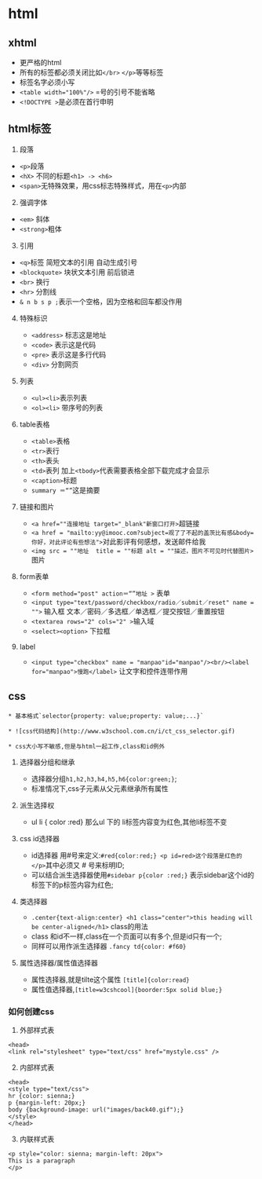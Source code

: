 # html

## xhtml 
* 更严格的html
* 所有的标签都必须关闭比如`</br>` `</p>`等等标签
* 标签名字必须小写
* `<table width="100%"/>` =号的引号不能省略 
* `<!DOCTYPE >`是必须在首行申明

## html标签

1. 段落
* `<p>`段落
* `<hX>` 不同的标题`<h1> -> <h6>` 
* `<span>`无特殊效果，用css标志特殊样式，用在`<p>`内部

2. 强调字体

* `<em>` 斜体 
* `<strong>`粗体
3. 引用

* `<q>`标签 简短文本的引用 自动生成引号
* `<blockquote>` 块状文本引用 前后锁进
* `<br>` 换行
* `<hr>` 分割线
* `& n b s p ;`表示一个空格，因为空格和回车都没作用

4. 特殊标识

    * `<address>` 标志这是地址
    * `<code>` 表示这是代码
    * `<pre>` 表示这是多行代码
    * `<div>` 分割网页

6. 列表

    * `<ul><li>`表示列表
    * `<ol><li>` 带序号的列表

7. table表格

    * `<table>`表格
    * `<tr>`表行
    * `<th>`表头
    * `<td>`表列 加上`<tbody>`代表需要表格全部下载完成才会显示 
    * `<caption>`标题 
    * `summary ＝“”`这是摘要

8. 链接和图片
    * `<a href=""连接地址 target="_blank"新窗口打开>`超链接 
    *  `<a href = "mailto:yy@imooc.com?subject=观了了不起的盖茨比有感&body=你好，对此评论有些想法">`对此影评有何感想，发送邮件给我</a> 
    * `<img src = ""地址  title = ""标题 alt = ""描述，图片不可见时代替图片>`图片

9. form表单

    * `<form method="post" action＝“”地址 >` 表单
    * `<input type="text/password/checkbox/radio／submit／reset" name = "">` 输入框 文本／密码／多选框／单选框／提交按钮／重置按钮
    * `<textarea rows="2" cols="2" >`输入域
    * `<select><option>` 下拉框

9. label

    * `<input type="checkbox" name = "manpao"id="manpao"/><br/><label for="manpao">慢跑</label>` 让文字和控件连带作用


## css


    * 基本格式`selector{property: value;property: value;...}`

    * ![css代码结构](http://www.w3school.com.cn/i/ct_css_selector.gif)

    * css大小写不敏感,但是与html一起工作,class和id例外

1. 选择器分组和继承

    + 选择器分组`h1,h2,h3,h4,h5,h6{color:green;}`;
    +  标准情况下,css子元素从父元素继承所有属性

2.  派生选择权

    * ul li { color :red} 那么ul 下的 li标签内容变为红色,其他li标签不变

3. css id选择器

    * id选择器 用#号来定义:`#red{color:red;} <p id=red>这个段落是红色的</p>`其中必须又 # 号来标明ID;
    *  可以结合派生选择器使用`#sidebar p{color :red;}` 表示sidebar这个id的标签下的p标签内容为红色;

4. 类选择器

    * `.center{text-align:center} <h1 class="center">this heading will be center-aligned</h1>` class的用法 
    *  class 和id不一样,class在一个页面可以有多个,但是id只有一个;
    *  同样可以用作派生选择器 `.fancy td{color: #f60} `

5. 属性选择器/属性值选择器

    * 属性选择器,就是tilte这个属性 `[title]{color:read}`
    *  属性值选择器,`[title=w3cshcool]{boorder:5px solid blue;}`

### 如何创建css

1.  外部样式表

```
<head>
<link rel="stylesheet" type="text/css" href="mystyle.css" />
```
2.  内部样式表

```
<head>
<style type="text/css">
hr {color: sienna;}
p {margin-left: 20px;}
body {background-image: url("images/back40.gif");}
</style>
</head>
```

3. 内联样式表 

```
<p style="color: sienna; margin-left: 20px">
This is a paragraph
</p>
```




